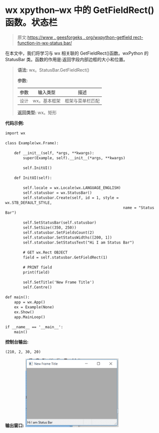 # wx xpython–wx 中的 GetFieldRect()函数。状态栏

> 原文:[https://www . geesforgeks . org/wxpython-getfield rect-function-in-wx-status bar/](https://www.geeksforgeeks.org/wxpython-getfieldrect-function-in-wx-statusbar/)

在本文中，我们将学习与 wx 相关联的 GetFieldRect()函数。wxPython 的 StatusBar 类。函数的作用是:返回字段内部边框的大小和位置。

> **语法:** wx。StatusBar.GetFieldRect()
> 
> **参数:**
> 
> | 参数 | 输入类型 | 描述 |
> | --- | --- | --- |
> | 设计 | wx。基本框架 | 框架与菜单栏匹配 |
> 
> **返回类型:** wx。矩形

**代码示例:**

```
import wx

class Example(wx.Frame):

    def __init__(self, *args, **kwargs):
        super(Example, self).__init__(*args, **kwargs)

        self.InitUI()

    def InitUI(self):

        self.locale = wx.Locale(wx.LANGUAGE_ENGLISH)
        self.statusbar = wx.StatusBar()
        self.statusbar.Create(self, id = 1, style = wx.STB_DEFAULT_STYLE,
                                                     name = "Status Bar")

        self.SetStatusBar(self.statusbar)
        self.SetSize((350, 250))
        self.statusbar.SetFieldsCount(2)
        self.statusbar.SetStatusWidths([200, 1])
        self.statusbar.SetStatusText("Hi I am Status Bar")

        # GET wx.Rect OBJECT
        field = self.statusbar.GetFieldRect(1)

        # PRINT field
        print(field)

        self.SetTitle('New Frame Title')
        self.Centre()

def main():
    app = wx.App()
    ex = Example(None)
    ex.Show()
    app.MainLoop()

if __name__ == '__main__':
    main()
```

**控制台输出:**

```
(210, 2, 30, 20)

```

**输出窗口:**
![](img/b234fe51beadf901fa7739cd59277540.png)
